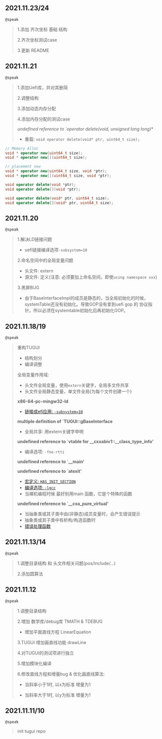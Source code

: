 ## 2021.11.23/24

`@speak`

>1.添加 齐次坐标 基础 结构
>
>2.齐次坐标测试case
>
>3.更新 README


## 2021.11.21

`@speak`

>
>1.添加Uefi库，并对其删简
>
>2.调整结构
>
>3.添加动态内存分配
>
>4.添加内存分配的测试case
>
>**undefined reference to `operator delete(void*, unsigned long long)**
>
>- 重载: `void operator delete(void* ptr, uint64_t size);`

```c++
// Memory Alloc
void * operator new(uint64_t size);
void * operator new[](uint64_t size);

// placement new
void * operator new(uint64_t size, void *ptr);
void * operator new[](uint64_t size, void *ptr);

void operator delete(void *ptr);
void operator delete[](void *ptr);

void operator delete(void* ptr, uint64_t size);
void operator delete[](void* ptr, uint64_t size);
```



## 2021.11.20

`@speak`

>1.解决LD链接问题
>
>- uefi链接编译选项`-subsystem=10`
>
>2.命名空间中的全局变量问题
>
>- 头文件: extern
>- 源文件: 定义(注意: 必须要加上命名空间，即使`using namespace xxx`)
>
>3.黑屏BUG
>
>- 由于BaseInterfaceImpl的成员是静态的，当全局初始化的时候，systemTable还没有初始化。导致GOP没有拿到uefi gop 的 协议指针。所以必须在systemtable初始化后再初始化GOP。



## 2021.11.18/19

`@speak`

>重构TUGUI
>
>- 结构划分
>- 编译调整
>
>全局变量作用域:
>
>- 头文件全局变量，使用`extern`关键字，全局多文件共享
>- 头文件全局静态变量，单文件全局(为每个文件创建一个)
>
>**x86-64-pc-mingw32-ld**
>
>- [链接成efi应用: `-subsystem=10`](https://binutils.sourceware.narkive.com/9ldS6K7n/linking-efi-applications-with-x86-64-pc-mingw32-ld)
>
>**multiple definition of `TUGUI::gBaseInterface**
>
>- 全局共享: 用extern关键字申明
>
>**undefined reference to `vtable for __cxxabiv1::__class_type_info'**
>
>- 编译选项: `-fno-rtti`
>
>**undefined reference to `__main'**
>
>**undefined reference to `atexit'**
>
>- [宏定义:  `HAS_INIT_SECTION`](https://gcc.gnu.org/onlinedocs/gcc-4.5.0/gccint/Macros-for-Initialization.html)
>- [编译选项: `-lgcc`](https://gcc.gnu.org/onlinedocs/gccint/Collect2.html)
>- 当裸机编程时候 最好别用main 函数，它是个特殊的函数
>
>**undefined reference to `__cxa_pure_virtual'**
>
>- 当抽象类或其子类中由(非静态)成员变量时，会产生错误提示
>- 抽象类或其子类中有析构/构造函数时
>- [错误处理函数](https://stackoverflow.com/questions/920500/what-is-the-purpose-of-cxa-pure-virtual)

## 2021.11.13/14

`@speak`

> 1.调整目录结构 和 头文件相关问题(pos/include/...)
>
> 2.添加圆算法

## 2021.11.12

`@speak`

> 1.调整目录结构
>
> 2.增加 数学库/debug库 TMATH & TDEBUG
>
> - 增加平面直线方程 LinearEquation
>
> 3.TUGUI 增加画直线功能 drawLine
>
> 4.对TUGUI的测试项进行独立
>
> 5.增加模块化编译
>
> 6.修改直线方程和增量bug & 优化画直线算法: 
>
> - 当斜率小于1时, 以x为标准 增量为1
>
> - 当斜率大于1时, 以y为标准 增量为1

## 2021.11.11/10

`@speak`

> init tugui repo

